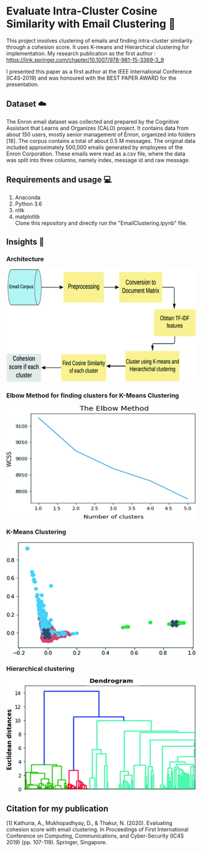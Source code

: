 # Evaluate Intra-Cluster Cosine Similarity with Email Clustering  :metal:

This project involves clustering of emails and finding intra-cluster similarity through a cohesion score. It uses K-means and Hierarchical clustering for implementation.
My research publication as the first author : https://link.springer.com/chapter/10.1007/978-981-15-3369-3_9

I presented this paper as a first author at the IEEE International Conference (IC4S-2019) and was honoured with the BEST PAPER AWARD for the presentation.<br>

## Dataset :cloud:

The Enron email dataset was collected and prepared by the Cognitive Assistant that Learns and Organizes (CALO) project. It contains data from about 150 users, mostly senior management of Enron, organized into folders [18]. The corpus contains a total of about 0.5 M messages. The original data included approximately 500,000 emails generated by employees of the Enron Corporation. These emails were read as a.csv file, where the data was split into three columns, namely index, message id and raw message. 

## Requirements and usage :computer:
1. Anaconda<br>
2. Python 3.6 <br>
3. nltk <br>
4. matplotlib <br>
Clone this repository and directly run the "EmailClustering.ipynb" file.

## Insights :pencil:
### Architecture
<img src="visualizations/architecture.png" width="600" height="300">

### Elbow Method for finding clusters for K-Means Clustering
<img src="visualizations/result_1.png" width="600" height="300">

### K-Means Clustering
<img src="visualizations/result_2.png" width="600" height="300">

### Hierarchical clustering
<img src="visualizations/result_3.png" width="600" height="300">

## Citation for my publication
[1] Kathuria, A., Mukhopadhyay, D., & Thakur, N. (2020). Evaluating cohesion score with email clustering. In Proceedings of First International Conference on Computing, Communications, and Cyber-Security (IC4S 2019) (pp. 107-119). Springer, Singapore.

